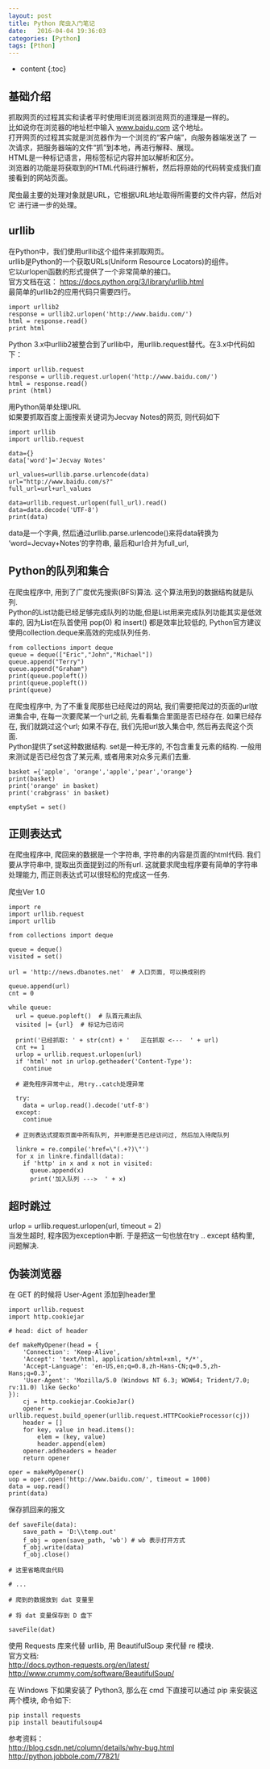 ```yaml
---
layout: post
title: Python 爬虫入门笔记
date:   2016-04-04 19:36:03
categories: [Python]
tags: [Pthon]
---
```


* content
{:toc}

## 基础介绍

抓取网页的过程其实和读者平时使用IE浏览器浏览网页的道理是一样的。   
比如说你在浏览器的地址栏中输入    www.baidu.com    这个地址。   
打开网页的过程其实就是浏览器作为一个浏览的“客户端”，向服务器端发送了 一次请求，把服务器端的文件“抓”到本地，再进行解释、展现。   
HTML是一种标记语言，用标签标记内容并加以解析和区分。   
浏览器的功能是将获取到的HTML代码进行解析，然后将原始的代码转变成我们直接看到的网站页面。   

爬虫最主要的处理对象就是URL，它根据URL地址取得所需要的文件内容，然后对它 进行进一步的处理。   

## urllib

在Python中，我们使用urllib这个组件来抓取网页。   
urllib是Python的一个获取URLs(Uniform Resource Locators)的组件。   
它以urlopen函数的形式提供了一个非常简单的接口。   
官方文档在这： https://docs.python.org/3/library/urllib.html   
最简单的urllib2的应用代码只需要四行。   

	import urllib2  
	response = urllib2.urlopen('http://www.baidu.com/')  
	html = response.read()  
	print html  

Python 3.x中urllib2被整合到了urllib中，用urllib.request替代。在3.x中代码如下：   

	import urllib.request
	response = urllib.request.urlopen('http://www.baidu.com/')
	html = response.read()
	print (html)
	
用Python简单处理URL   
如果要抓取百度上面搜索关键词为Jecvay Notes的网页, 则代码如下   

	import urllib
	import urllib.request
	 
	data={}
	data['word']='Jecvay Notes'
	 
	url_values=urllib.parse.urlencode(data)
	url="http://www.baidu.com/s?"
	full_url=url+url_values
	 
	data=urllib.request.urlopen(full_url).read()
	data=data.decode('UTF-8')
	print(data)

data是一个字典, 然后通过urllib.parse.urlencode()来将data转换为 ‘word=Jecvay+Notes’的字符串, 最后和url合并为full_url,    

## Python的队列和集合

在爬虫程序中, 用到了广度优先搜索(BFS)算法. 这个算法用到的数据结构就是队列.   
Python的List功能已经足够完成队列的功能,但是List用来完成队列功能其实是低效率的, 因为List在队首使用 pop(0) 和 insert() 都是效率比较低的, Python官方建议使用collection.deque来高效的完成队列任务.   

	from collections import deque
	queue = deque(["Eric","John","Michael"])
	queue.append("Terry")
	queue.append("Graham")
	print(queue.popleft())
	print(queue.popleft())
	print(queue)

在爬虫程序中, 为了不重复爬那些已经爬过的网站, 我们需要把爬过的页面的url放进集合中, 在每一次要爬某一个url之前, 先看看集合里面是否已经存在. 如果已经存在, 我们就跳过这个url; 如果不存在, 我们先把url放入集合中, 然后再去爬这个页面.   
Python提供了set这种数据结构. set是一种无序的, 不包含重复元素的结构. 一般用来测试是否已经包含了某元素, 或者用来对众多元素们去重.    

	basket ={'apple', 'orange','apple','pear','orange'}
	print(basket)
	print('orange' in basket)
	print('crabgrass' in basket)

	emptySet = set()

## 正则表达式

在爬虫程序中, 爬回来的数据是一个字符串, 字符串的内容是页面的html代码. 我们要从字符串中, 提取出页面提到过的所有url. 这就要求爬虫程序要有简单的字符串处理能力, 而正则表达式可以很轻松的完成这一任务.   

爬虫Ver 1.0   

	import re
	import urllib.request
	import urllib
	 
	from collections import deque
	 
	queue = deque()
	visited = set()
	 
	url = 'http://news.dbanotes.net'  # 入口页面, 可以换成别的
	 
	queue.append(url)
	cnt = 0
	 
	while queue:
	  url = queue.popleft()  # 队首元素出队
	  visited |= {url}  # 标记为已访问
	 
	  print('已经抓取: ' + str(cnt) + '   正在抓取 <---  ' + url)
	  cnt += 1
	  urlop = urllib.request.urlopen(url)
	  if 'html' not in urlop.getheader('Content-Type'):
		continue
	 
	  # 避免程序异常中止, 用try..catch处理异常

	  try:
		data = urlop.read().decode('utf-8')
	  except:
		continue
	 
	  # 正则表达式提取页面中所有队列, 并判断是否已经访问过, 然后加入待爬队列

	  linkre = re.compile('href=\"(.+?)\"')
	  for x in linkre.findall(data):
		if 'http' in x and x not in visited:
		  queue.append(x)
		  print('加入队列 --->  ' + x)
		  
## 超时跳过

urlop = urllib.request.urlopen(url, timeout = 2)   
当发生超时, 程序因为exception中断. 于是把这一句也放在try .. except 结构里, 问题解决.   

## 伪装浏览器

在 GET 的时候将 User-Agent 添加到header里   

	import urllib.request
	import http.cookiejar
	 
	# head: dict of header

	def makeMyOpener(head = {
		'Connection': 'Keep-Alive',
		'Accept': 'text/html, application/xhtml+xml, */*',
		'Accept-Language': 'en-US,en;q=0.8,zh-Hans-CN;q=0.5,zh-Hans;q=0.3',
		'User-Agent': 'Mozilla/5.0 (Windows NT 6.3; WOW64; Trident/7.0; rv:11.0) like Gecko'
	}):
		cj = http.cookiejar.CookieJar()
		opener = urllib.request.build_opener(urllib.request.HTTPCookieProcessor(cj))
		header = []
		for key, value in head.items():
			elem = (key, value)
			header.append(elem)
		opener.addheaders = header
		return opener
	 
	oper = makeMyOpener()
	uop = oper.open('http://www.baidu.com/', timeout = 1000)
	data = uop.read()
	print(data)

保存抓回来的报文   

	def saveFile(data):
		save_path = 'D:\\temp.out'
		f_obj = open(save_path, 'wb') # wb 表示打开方式
		f_obj.write(data)
		f_obj.close()
	 
	# 这里省略爬虫代码

	# ...
	 
	# 爬到的数据放到 dat 变量里

	# 将 dat 变量保存到 D 盘下

	saveFile(dat)
	
使用 Requests 库来代替 urllib, 用 BeautifulSoup 来代替 re 模块.   
官方文档:   
http://docs.python-requests.org/en/latest/   
http://www.crummy.com/software/BeautifulSoup/   

在 Windows 下如果安装了 Python3, 那么在 cmd 下直接可以通过 pip 来安装这两个模块, 命令如下:   

	pip install requests
	pip install beautifulsoup4
	
参考资料：   
http://blog.csdn.net/column/details/why-bug.html   
http://python.jobbole.com/77821/